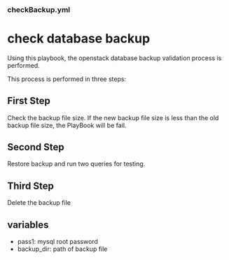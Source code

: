 ### checkBackup.yml
# check database backup 

Using this playbook, the openstack database backup validation process is performed.

This process is performed in three steps:

## First Step 
Check the backup file size. If the new backup file size is less than the old backup file size, the PlayBook will be fail.

## Second Step 
Restore backup and run two queries for testing.

## Third Step 
Delete the backup file


## variables

* pass1: mysql root password
* backup_dir: path of backup file

